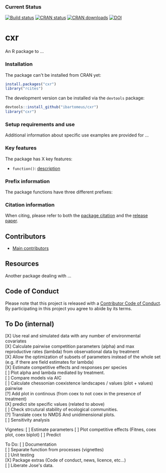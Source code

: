 
### Current Status

[![Build status](https://travis-ci.org/ibartomeus/cxr.svg?branch=master)](https://travis-ci.org/ibartomeus/cxr)
[![CRAN status](https://www.r-pkg.org/badges/version/cxr)](https://www.r-pkg.org/badges/version/cxr)
[![CRAN downloads](https://cranlogs.r-pkg.org/badges/grand-total/cxr)](https://cran.r-project.org/package=cxr)
[![DOI](https://zenodo.org/badge/115796966.svg)](https://zenodo.org/badge/latestdoi/115796966)


# cxr

An R package to ... 


### Installation

The package can't be installed from CRAN yet:

```R
install.packages("cxr")
library("rcites")
```

The development version can be installed via the `devtools` package:

```R
devtools::install_github("ibartomeus/cxr")
library("cxr")
```

### Setup requirements and use


Additional information about specific use examples are provided for ...


### Key features

The package has X key features:

- `function()`: [description]() 

### Prefix information

The package functions have three different prefixes:

### Citation information

When citing, please refer to both the [package citation]() and the [release paper]().

## Contributors

- [Main contributors]()

## Resources

Another package dealing with ... 


## Code of Conduct

Please note that this project is released with a [Contributor Code of Conduct](CONDUCT.md).
By participating in this project you agree to abide by its terms.

## To Do (internal)

[X] Use real and simulated data with any number of environmental covariates  
[X] Calculate pairwise competition parameters (alpha) and max reproductive rates (lambda) from observational data by treatment  
[X] Allow the optimization of subsets of parameters instead of the whole set (e.g. if there are field estimates for lambda)  
[X] Estimate competitive effects and responses per species  
[ ] Plot alpha and lambda  mediated by treatment.  
[ ] Compare models via AIC    
[ ] Calculate chessonian coexistence landscapes / values (plot + values)  pairwise  
[?] Add plot in continous (from coex to not coex in the presence of treatment)  
[X] predict site specific values (related to above)  
[ ] Check strcutural stability of ecological communities.    
[?] Translate coex to NMDS And unidimensional plots.  
[ ] Sensitivity analysis

Vignetes:
[ ] Estimate parameters
[ ] Plot competitive effects (Fitnes, coex plot, coex biplot)
[ ] Predict

To Do:
[ ] Documentation  
[ ] Separate function from processes (vignettes)  
[ ] Unit testing  
[X] Package extras (Code of conduct, news, licence, etc...)  
[ ] Liberate Jose's data.

